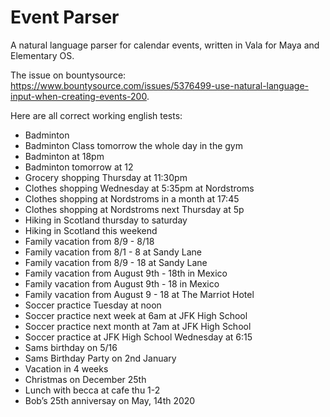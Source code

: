 # Event Parser

A natural language parser for calendar events, written in Vala for Maya and Elementary OS. 


The issue on bountysource: https://www.bountysource.com/issues/5376499-use-natural-language-input-when-creating-events-200.


Here are all correct working english tests:
- Badminton
- Badminton Class tomorrow the whole day in the gym
- Badminton at 18pm
- Badminton tomorrow at 12
- Grocery shopping Thursday at 11:30pm
- Clothes shopping Wednesday at 5:35pm at Nordstroms
- Clothes shopping at Nordstroms in a month at 17:45
- Clothes shopping at Nordstroms next Thursday at 5p
- Hiking in Scotland thursday to saturday
- Hiking in Scotland this weekend
- Family vacation from 8/9 - 8/18
- Family vacation from 8/1 - 8 at Sandy Lane
- Family vacation from 8/9 - 18 at Sandy Lane
- Family vacation from August 9th - 18th in Mexico
- Family vacation from August 9th - 18 in Mexico
- Family vacation from August 9 - 18 at The Marriot Hotel
- Soccer practice Tuesday at noon
- Soccer practice next week at 6am at JFK High School
- Soccer practice next month at 7am at JFK High School
- Soccer practice at JFK High School Wednesday at 6:15
- Sams birthday on 5/16
- Sams Birthday Party on 2nd January
- Vacation in 4 weeks
- Christmas on December 25th
- Lunch with becca at cafe thu 1-2
- Bob’s 25th anniversay on May, 14th 2020